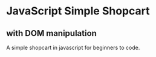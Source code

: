 # JavaScript Simple Shopcart
## with DOM manipulation

A simple shopcart in javascript for beginners to code.